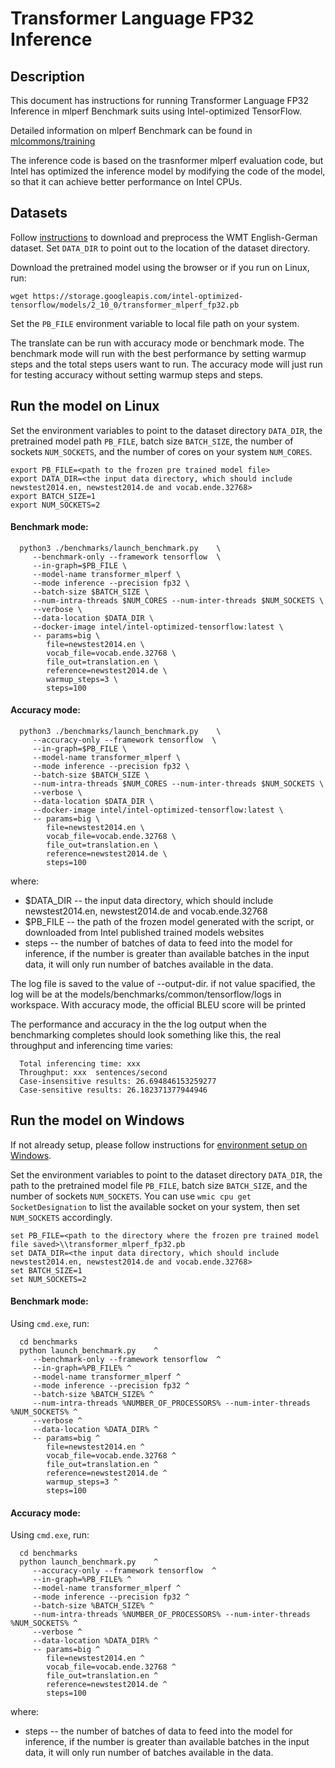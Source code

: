 <!--- 0. Title -->
# Transformer Language FP32 Inference

<!-- 10. Description -->
## Description

This document has instructions for running Transformer Language FP32 Inference in mlperf
Benchmark suits using Intel-optimized TensorFlow.

Detailed information on mlperf Benchmark can be found in [mlcommons/training](https://github.com/mlcommons/training/tree/v0.5/translation/tensorflow/transformer)

The inference code is based on the trasnformer mlperf evaluation code, but Intel has optimized the inference model by modifying the code of the model, so that it can achieve better performance on Intel CPUs.

<!--- 30. Datasets -->
## Datasets

Follow [instructions](https://github.com/IntelAI/models/tree/master/datasets/transformer_data/README.md) to download and preprocess the WMT English-German dataset.
Set `DATA_DIR` to point out to the location of the dataset directory.

Download the pretrained model using the browser or if you run on Linux, run:
```
wget https://storage.googleapis.com/intel-optimized-tensorflow/models/2_10_0/transformer_mlperf_fp32.pb
```
Set the `PB_FILE` environment variable to local file path on your system.

The translate can be run with accuracy mode or benchmark mode. The benchmark mode will run with the best performance by setting warmup steps and the total steps users want to run. The accuracy mode will just run for testing accuracy without setting warmup steps and steps.

## Run the model on Linux
Set the environment variables to point to the dataset directory `DATA_DIR`, the pretrained model path `PB_FILE`, batch size `BATCH_SIZE`, the number of sockets `NUM_SOCKETS`, and the number of cores on your system `NUM_CORES`.
```
export PB_FILE=<path to the frozen pre trained model file>
export DATA_DIR=<the input data directory, which should include newstest2014.en, newstest2014.de and vocab.ende.32768>
export BATCH_SIZE=1
export NUM_SOCKETS=2
```
#### Benchmark mode:
```
  python3 ./benchmarks/launch_benchmark.py    \
     --benchmark-only --framework tensorflow  \
     --in-graph=$PB_FILE \
     --model-name transformer_mlperf \
     --mode inference --precision fp32 \
     --batch-size $BATCH_SIZE \
     --num-intra-threads $NUM_CORES --num-inter-threads $NUM_SOCKETS \
     --verbose \
     --data-location $DATA_DIR \
     --docker-image intel/intel-optimized-tensorflow:latest \
     -- params=big \
        file=newstest2014.en \
        vocab_file=vocab.ende.32768 \
        file_out=translation.en \
        reference=newstest2014.de \
        warmup_steps=3 \
        steps=100 
```
#### Accuracy mode:
```
  python3 ./benchmarks/launch_benchmark.py    \
     --accuracy-only --framework tensorflow  \
     --in-graph=$PB_FILE \
     --model-name transformer_mlperf \
     --mode inference --precision fp32 \
     --batch-size $BATCH_SIZE \
     --num-intra-threads $NUM_CORES --num-inter-threads $NUM_SOCKETS \
     --verbose \
     --data-location $DATA_DIR \
     --docker-image intel/intel-optimized-tensorflow:latest \
     -- params=big \
        file=newstest2014.en \
        vocab_file=vocab.ende.32768 \
        file_out=translation.en \
        reference=newstest2014.de \
        steps=100 
```
where:

   * $DATA_DIR -- the input data directory, which should include newstest2014.en, newstest2014.de and vocab.ende.32768
   * $PB_FILE  -- the path of the frozen model generated with the script, or downloaded from Intel published trained models websites
   * steps -- the number of batches of data to feed into the model for inference, if the number is greater than available batches in the input data, it will only run number of batches available in the data.

The log file is saved to the value of --output-dir. if not value spacified, the log will be at the models/benchmarks/common/tensorflow/logs in workspace.
With accuracy mode, the official BLEU score will be printed

The performance and accuracy in the the log output when the benchmarking completes should look
something like this, the real throughput and inferencing time varies:
```
  Total inferencing time: xxx
  Throughput: xxx  sentences/second
  Case-insensitive results: 26.694846153259277
  Case-sensitive results: 26.182371377944946
```

## Run the model on Windows
If not already setup, please follow instructions for [environment setup on Windows](/docs/general/Windows.md).

Set the environment variables to point to the dataset directory `DATA_DIR`, the path to the pretrained model file `PB_FILE`, batch size `BATCH_SIZE`, and  the number of sockets `NUM_SOCKETS`.
You can use `wmic cpu get SocketDesignation` to list the available socket on your system, then set `NUM_SOCKETS` accordingly.
```
set PB_FILE=<path to the directory where the frozen pre trained model file saved>\\transformer_mlperf_fp32.pb
set DATA_DIR=<the input data directory, which should include newstest2014.en, newstest2014.de and vocab.ende.32768>
set BATCH_SIZE=1
set NUM_SOCKETS=2
```
#### Benchmark mode:
Using `cmd.exe`, run:
```
  cd benchmarks
  python launch_benchmark.py    ^
     --benchmark-only --framework tensorflow  ^
     --in-graph=%PB_FILE% ^
     --model-name transformer_mlperf ^
     --mode inference --precision fp32 ^
     --batch-size %BATCH_SIZE% ^
     --num-intra-threads %NUMBER_OF_PROCESSORS% --num-inter-threads %NUM_SOCKETS% ^
     --verbose ^
     --data-location %DATA_DIR% ^
     -- params=big ^
        file=newstest2014.en ^
        vocab_file=vocab.ende.32768 ^
        file_out=translation.en ^
        reference=newstest2014.de ^
        warmup_steps=3 ^
        steps=100 
```
#### Accuracy mode:
Using `cmd.exe`, run:
```
  cd benchmarks
  python launch_benchmark.py    ^
     --accuracy-only --framework tensorflow  ^
     --in-graph=%PB_FILE% ^
     --model-name transformer_mlperf ^
     --mode inference --precision fp32 ^
     --batch-size %BATCH_SIZE% ^
     --num-intra-threads %NUMBER_OF_PROCESSORS% --num-inter-threads %NUM_SOCKETS% ^
     --verbose ^
     --data-location %DATA_DIR% ^
     -- params=big ^
        file=newstest2014.en ^
        vocab_file=vocab.ende.32768 ^
        file_out=translation.en ^
        reference=newstest2014.de ^
        steps=100 
```
where:
   * steps -- the number of batches of data to feed into the model for inference, if the number is greater than available batches in the input data, it will only run number of batches available in the data.
  